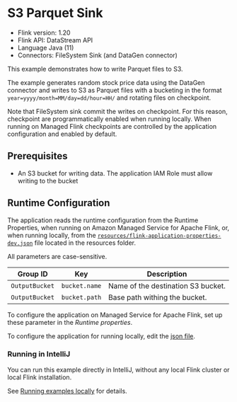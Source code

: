 # S3 Parquet Sink

* Flink version: 1.20
* Flink API: DataStream API
* Language Java (11)
* Connectors: FileSystem Sink (and DataGen connector)

This example demonstrates how to write Parquet files to S3.

The example generates random stock price data using the DataGen connector and writes to S3 as Parquet files with 
a bucketing in the format `year=yyyy/month=MM/day=dd/hour=HH/` and rotating files on checkpoint.

Note that FileSystem sink commit the writes on checkpoint. For this reason, checkpoint are programmatically enabled when running locally.
When running on Managed Flink checkpoints are controlled by the application configuration and enabled by default.

## Prerequisites

* An S3 bucket for writing data. The application IAM Role must allow writing to the bucket

## Runtime Configuration

The application reads the runtime configuration from the Runtime Properties, when running on Amazon Managed Service for Apache Flink,
or, when running locally, from the [`resources/flink-application-properties-dev.json`](resources/flink-application-properties-dev.json) file located in the resources folder.

All parameters are case-sensitive.

| Group ID       | Key           | Description                        | 
|----------------|---------------|------------------------------------|
| `OutputBucket` | `bucket.name` | Name of the destination S3 bucket. |
| `OutputBucket` | `bucket.path` | Base path withing the bucket.      |

To configure the application on Managed Service for Apache Flink, set up these parameter in the *Runtime properties*.

To configure the application for running locally, edit the [json file](resources/flink-application-properties-dev.json).

### Running in IntelliJ

You can run this example directly in IntelliJ, without any local Flink cluster or local Flink installation.

See [Running examples locally](../running-examples-locally.md) for details.
